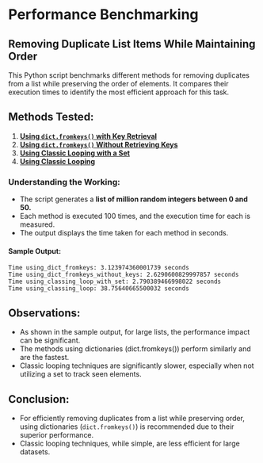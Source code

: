 # Performance Benchmarking
## Removing Duplicate List Items While Maintaining Order

This Python script benchmarks different methods for removing duplicates from a list while preserving the order of elements. It compares their execution times to identify the most efficient approach for this task.

## Methods Tested:
1. [**Using `dict.fromkeys()` with Key Retrieval**](main.py#L5-L6)
2. [**Using `dict.fromkeys()` Without Retrieving Keys**](main.py#L9-L10)
3. [**Using Classic Looping with a Set**](main.py#L13-L21)
4. [**Using Classic Looping**](main.py#L24-L29)

### Understanding the Working:
- The script generates a **list of million random integers between 0 and 50.**
- Each method is executed 100 times, and the execution time for each is measured.
- The output displays the time taken for each method in seconds.

#### Sample Output:
```output
Time using_dict_fromkeys: 3.123974360001739 seconds
Time using_dict_fromkeys_without_keys: 2.6290600829997857 seconds
Time using_classing_loop_with_set: 2.790389466998022 seconds
Time using_classing_loop: 38.75640665500032 seconds
```

## Observations:
- As shown in the sample output, for large lists, the performance impact can be significant.
- The methods using dictionaries (dict.fromkeys()) perform similarly and are the fastest.
- Classic looping techniques are significantly slower, especially when not utilizing a set to track seen elements.

## Conclusion:
- For efficiently removing duplicates from a list while preserving order, using dictionaries (`dict.fromkeys()`) is recommended due to their superior performance.
- Classic looping techniques, while simple, are less efficient for large datasets.
